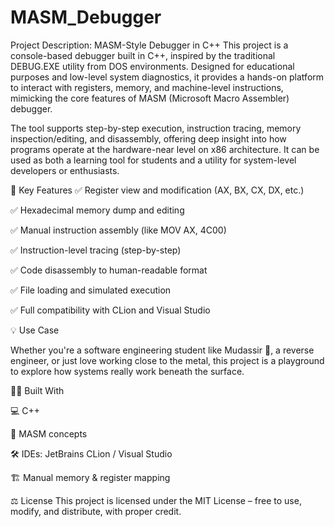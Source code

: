 # MASM_Debugger
Project Description: MASM-Style Debugger in C++
This project is a console-based debugger built in C++, inspired by the traditional DEBUG.EXE utility from DOS environments. Designed for educational purposes and low-level system diagnostics, it provides a hands-on platform to interact with registers, memory, and machine-level instructions, mimicking the core features of MASM (Microsoft Macro Assembler) debugger.

The tool supports step-by-step execution, instruction tracing, memory inspection/editing, and disassembly, offering deep insight into how programs operate at the hardware-near level on x86 architecture. It can be used as both a learning tool for students and a utility for system-level developers or enthusiasts.

🔧 Key Features
✅ Register view and modification (AX, BX, CX, DX, etc.)

✅ Hexadecimal memory dump and editing

✅ Manual instruction assembly (like MOV AX, 4C00)

✅ Instruction-level tracing (step-by-step)

✅ Code disassembly to human-readable format

✅ File loading and simulated execution

✅ Full compatibility with CLion and Visual Studio


💡 Use Case

Whether you're a software engineering student like Mudassir 💙, a reverse engineer, or just love working close to the metal, this project is a playground to explore how systems really work beneath the surface.


👨‍💻 Built With

💻 C++

🧠 MASM concepts

🛠️ IDEs: JetBrains CLion / Visual Studio

🏗️ Manual memory & register mapping


⚖️ License
This project is licensed under the MIT License – free to use, modify, and distribute, with proper credit.


